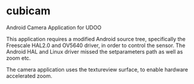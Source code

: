 # cubicam
Android Camera Application for UDOO

This application requires a modified Android source tree, specifically the Freescale HAL2.0 and OV5640 driver, in order to control the sensor. The Android HAL and Linux driver missed the setparameters path as well as zoom etc.

The camera application uses the textureview surface, to enable hardware accelerated zoom.
